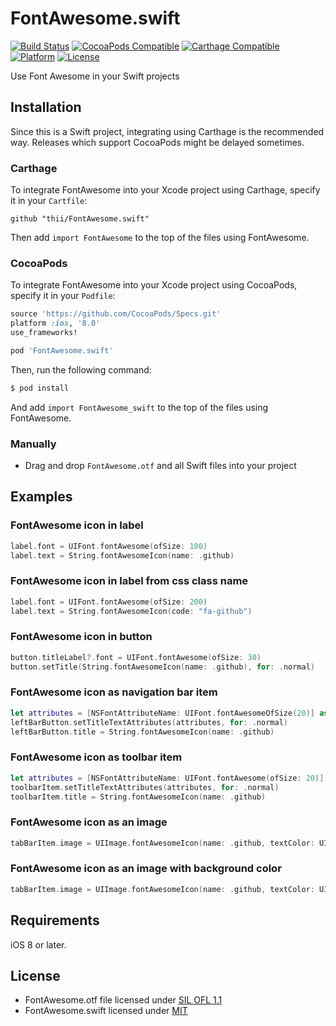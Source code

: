 # FontAwesome.swift

[![Build Status](http://img.shields.io/travis/thii/FontAwesome.swift.svg?style=flat)](https://travis-ci.org/thii/FontAwesome.swift)
[![CocoaPods Compatible](https://img.shields.io/cocoapods/v/FontAwesome.swift.svg)](https://img.shields.io/cocoapods/v/FontAwesome.swift.svg)
[![Carthage Compatible](https://img.shields.io/badge/Carthage-compatible-4BC51D.svg?style=flat)](https://github.com/Carthage/Carthage)
[![Platform](https://img.shields.io/cocoapods/p/FontAwesome.swift.svg?style=flat)](http://cocoadocs.org/docsets/FontAwesome.swift)
[![License](https://img.shields.io/cocoapods/l/FontAwesome.swift.svg)](https://raw.githubusercontent.com/thii/FontAwesome.swift/master/LICENSE)

Use Font Awesome in your Swift projects

## Installation

Since this is a Swift project, integrating using Carthage is the recommended way. Releases which support CocoaPods might be delayed sometimes.

### Carthage

To integrate FontAwesome into your Xcode project using Carthage, specify it in your `Cartfile`:

```ogdl
github "thii/FontAwesome.swift"
```

Then add `import FontAwesome` to the top of the files using FontAwesome.

### CocoaPods

To integrate FontAwesome into your Xcode project using CocoaPods, specify it in your `Podfile`:

```ruby
source 'https://github.com/CocoaPods/Specs.git'
platform :ios, '8.0'
use_frameworks!

pod 'FontAwesome.swift'
```

Then, run the following command:

```bash
$ pod install
```

And add `import FontAwesome_swift` to the top of the files using FontAwesome.

### Manually
- Drag and drop `FontAwesome.otf` and all Swift files into your project

## Examples

### FontAwesome icon in label
```swift
label.font = UIFont.fontAwesome(ofSize: 100)
label.text = String.fontAwesomeIcon(name: .github)
```

### FontAwesome icon in label from css class name
```swift
label.font = UIFont.fontAwesome(ofSize: 200)
label.text = String.fontAwesomeIcon(code: "fa-github")
```

### FontAwesome icon in button
```swift
button.titleLabel?.font = UIFont.fontAwesome(ofSize: 30)
button.setTitle(String.fontAwesomeIcon(name: .github), for: .normal)
```

### FontAwesome icon as navigation bar item
```swift
let attributes = [NSFontAttributeName: UIFont.fontAwesomeOfSize(20)] as [String: Any]
leftBarButton.setTitleTextAttributes(attributes, for: .normal)
leftBarButton.title = String.fontAwesomeIcon(name: .github)
```

### FontAwesome icon as toolbar item
```swift
let attributes = [NSFontAttributeName: UIFont.fontAwesome(ofSize: 20)] as [String: Any]
toolbarItem.setTitleTextAttributes(attributes, for: .normal)
toolbarItem.title = String.fontAwesomeIcon(name: .github)
```

### FontAwesome icon as an image
```swift
tabBarItem.image = UIImage.fontAwesomeIcon(name: .github, textColor: UIColor.black, size: CGSize(width: 30, height: 30))
```

### FontAwesome icon as an image with background color
```swift
tabBarItem.image = UIImage.fontAwesomeIcon(name: .github, textColor: UIColor.blue, size: CGSize(width: 4000, height: 4000), backgroundColor: UIColor.red)
```

## Requirements

iOS 8 or later.

## License
- FontAwesome.otf file licensed under [SIL OFL 1.1](http://scripts.sil.org/OFL)
- FontAwesome.swift licensed under [MIT](http://thi.mit-license.org/)
